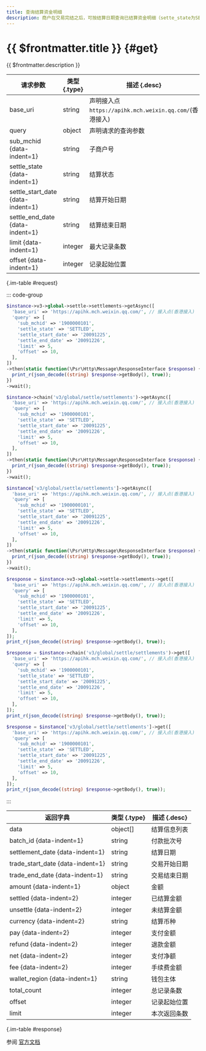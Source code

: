 ```yaml
---
title: 查询结算资金明细
description: 商户在交易完结之后，可按结算日期查询已结算资金明细（sette_state为SETTLED），也可以查询未结算资金明细（sette_state为UNSETTLE）。
---
```


# {{ $frontmatter.title }} {#get}

{{ $frontmatter.description }}

| 请求参数 | 类型 {.type} | 描述 {.desc}
| --- | --- | ---
| base_uri | string | 声明接入点`https://apihk.mch.weixin.qq.com/`(香港接入)
| query | object | 声明请求的查询参数
| sub_mchid {data-indent=1} | string | 子商户号
| settle_state {data-indent=1} | string | 结算状态
| settle_start_date {data-indent=1} | string | 结算开始日期
| settle_end_date {data-indent=1} | string | 结算结束日期
| limit {data-indent=1} | integer | 最大记录条数
| offset {data-indent=1} | integer | 记录起始位置

{.im-table #request}

::: code-group

```php [异步纯链式]
$instance->v3->global->settle->settlements->getAsync([
  'base_uri' => 'https://apihk.mch.weixin.qq.com/', // 接入点(香港接入)
  'query' => [
    'sub_mchid' => '1900000101',
    'settle_state' => 'SETTLED',
    'settle_start_date' => '20091225',
    'settle_end_date' => '20091226',
    'limit' => 5,
    'offset' => 10,
  ],
])
->then(static function(\Psr\Http\Message\ResponseInterface $response) {
  print_r(json_decode((string) $response->getBody(), true));
})
->wait();
```

```php [异步声明式]
$instance->chain('v3/global/settle/settlements')->getAsync([
  'base_uri' => 'https://apihk.mch.weixin.qq.com/', // 接入点(香港接入)
  'query' => [
    'sub_mchid' => '1900000101',
    'settle_state' => 'SETTLED',
    'settle_start_date' => '20091225',
    'settle_end_date' => '20091226',
    'limit' => 5,
    'offset' => 10,
  ],
])
->then(static function(\Psr\Http\Message\ResponseInterface $response) {
  print_r(json_decode((string) $response->getBody(), true));
})
->wait();
```

```php [异步属性式]
$instance['v3/global/settle/settlements']->getAsync([
  'base_uri' => 'https://apihk.mch.weixin.qq.com/', // 接入点(香港接入)
  'query' => [
    'sub_mchid' => '1900000101',
    'settle_state' => 'SETTLED',
    'settle_start_date' => '20091225',
    'settle_end_date' => '20091226',
    'limit' => 5,
    'offset' => 10,
  ],
])
->then(static function(\Psr\Http\Message\ResponseInterface $response) {
  print_r(json_decode((string) $response->getBody(), true));
})
->wait();
```

```php [同步纯链式]
$response = $instance->v3->global->settle->settlements->get([
  'base_uri' => 'https://apihk.mch.weixin.qq.com/', // 接入点(香港接入)
  'query' => [
    'sub_mchid' => '1900000101',
    'settle_state' => 'SETTLED',
    'settle_start_date' => '20091225',
    'settle_end_date' => '20091226',
    'limit' => 5,
    'offset' => 10,
  ],
]);
print_r(json_decode((string) $response->getBody(), true));
```

```php [同步声明式]
$response = $instance->chain('v3/global/settle/settlements')->get([
  'base_uri' => 'https://apihk.mch.weixin.qq.com/', // 接入点(香港接入)
  'query' => [
    'sub_mchid' => '1900000101',
    'settle_state' => 'SETTLED',
    'settle_start_date' => '20091225',
    'settle_end_date' => '20091226',
    'limit' => 5,
    'offset' => 10,
  ],
]);
print_r(json_decode((string) $response->getBody(), true));
```

```php [同步属性式]
$response = $instance['v3/global/settle/settlements']->get([
  'base_uri' => 'https://apihk.mch.weixin.qq.com/', // 接入点(香港接入)
  'query' => [
    'sub_mchid' => '1900000101',
    'settle_state' => 'SETTLED',
    'settle_start_date' => '20091225',
    'settle_end_date' => '20091226',
    'limit' => 5,
    'offset' => 10,
  ],
]);
print_r(json_decode((string) $response->getBody(), true));
```

:::

| 返回字典 | 类型 {.type} | 描述 {.desc}
| --- | --- | ---
| data | object[] | 结算信息列表
| batch_id {data-indent=1} | string | 付款批次号
| settlement_date {data-indent=1} | string | 结算日期
| trade_start_date {data-indent=1} | string | 交易开始日期
| trade_end_date {data-indent=1} | string | 交易结束日期
| amount {data-indent=1} | object | 金额
| settled {data-indent=2} | integer | 已结算金额
| unsettle {data-indent=2} | integer | 未结算金额
| currency {data-indent=2} | string | 结算币种
| pay {data-indent=2} | integer | 支付金额
| refund {data-indent=2} | integer | 退款金额
| net {data-indent=2} | integer | 支付净额
| fee {data-indent=2} | integer | 手续费金额
| wallet_region {data-indent=1} | string | 钱包主体
| total_count | integer | 总记录条数
| offset | integer | 记录起始位置
| limit | integer | 本次返回条数

{.im-table #response}

参阅 [官方文档](https://pay.weixin.qq.com/wiki/doc/api_external/ch/apis/chapter3_1_10.shtml)
